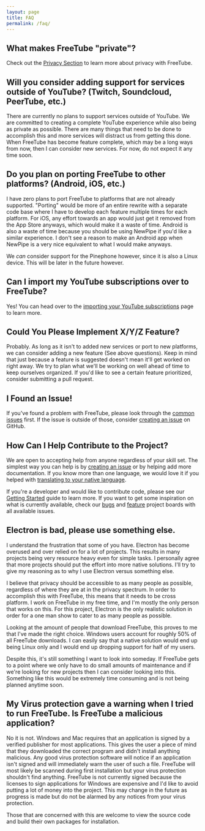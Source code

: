 ```yaml
---
layout: page
title: FAQ
permalink: /faq/
---
```


## What makes FreeTube "private"?
Check out the [Privacy Section](/usage/privacy) to learn more about privacy with FreeTube.

## Will you consider adding support for services outside of YouTube? (Twitch, Soundcloud, PeerTube, etc.)
There are currently no plans to support services outside of YouTube. We are committed to creating a complete YouTube experience while also being as private as possible. There are many things that need to be done to accomplish this and more services will distract us from getting this done. When FreeTube has become feature complete, which may be a long ways from now, then I can consider new services.  For now, do not expect it any time soon.

## Do you plan on porting FreeTube to other platforms? (Android, iOS, etc.)
I have zero plans to port FreeTube to platforms that are not already supported. "Porting" would be more of an entire rewrite with a separate code base where I have to develop each feature multiple times for each platform. For iOS, any effort towards an app would just get it removed from the App Store anyways, which would make it a waste of time. Android is also a waste of time because you should be using NewPipe if you'd like a similar experience. I don't see a reason to make an Android app when NewPipe is a very nice equivalent to what I would make anyways.

We _can_ consider support for the Pinephone however, since it is also a Linux device. This will be later in the future however.

## Can I import my YouTube subscriptions over to FreeTube?
Yes! You can head over to the [importing your YouTube subscriptions](/usage/importing-subscriptions) page to learn more.

## Could You Please Implement X/Y/Z Feature?

Probably. As long as it isn't to added new services or port to new platforms, we can consider adding a new feature (See above questions). Keep in mind that just because a feature is suggested doesn't mean it'll get worked on right away. We try to plan what we'll be working on well ahead of time to keep ourselves organized. If you'd like to see a certain feature prioritized, consider submitting a pull request.

## I Found an Issue!

If you've found a problem with FreeTube, please look through the [common issues](/usage/common-issues) first. If the issue is outside of those, consider [creating an issue](community/creating-an-issue) on GitHub.

## How Can I Help Contribute to the Project?

We are open to accepting help from anyone regardless of your skill set. The simplest way you can help is by [creating an issue](/community/creating-an-issue) or by helping add more documentation. If you know more than one language, we would love it if you helped with [translating to your native language](/community/translations).

If you're a developer and would like to contribute code, please see our [Getting Started](/development/getting-started) guide to learn more. If you want to get some inspiration on what is currently available, check our [bugs](https://github.com/FreeTubeApp/FreeTube/projects/8) and [feature](https://github.com/FreeTubeApp/FreeTube/projects/7) project boards with all available issues.  


## Electron is bad, please use something else.
I understand the frustration that some of you have.  Electron has become overused and over relied on for a lot of projects.  This results in many projects being very resource heavy even for simple tasks.  I personally agree that more projects should put the effort into more native solutions.  I'll try to give my reasoning as to why I use Electron versus something else.

I believe that privacy should be accessible to as many people as possible, regardless of where they are at in the privacy spectrum. In order to accomplish this with FreeTube, this means that it needs to be cross platform.  I work on FreeTube in my free time, and I'm mostly the only person that works on this.  For this project, Electron is the only realistic solution in order for a one man show to cater to as many people as possible.

Looking at the amount of people that download FreeTube, this proves to me that I've made the right choice.  Windows users account for roughly 50% of all FreeTube downloads.  I can easily say that a native solution would end up being Linux only and I would end up dropping support for half of my users.

Despite this, it's still something I want to look into someday.  If FreeTube gets to a point where we only have to do small amounts of maintenance and if we're looking for new projects then I can consider looking into this.  Something like this would be extremely time consuming and is not being planned anytime soon.

## My Virus protection gave a warning when I tried to run FreeTube.  Is FreeTube a malicious application?
No it is not.  Windows and Mac requires that an application is signed by a verified publisher for most applications.  This gives the user a piece of mind that they downloaded the correct program and didn't install anything malicious.  Any good virus protection software will notice if an application isn't signed and will immediately warn the user of such a file.  FreeTube will most likely be scanned during first installation but your virus protection shouldn't find anything.  FreeTube is not currently signed because the licenses to sign applications for Windows are expensive and I'd like to avoid putting a lot of money into the project.  This may change in the future as progress is made but do not be alarmed by any notices from your virus protection.

Those that are concerned with this are welcome to view the source code and build their own packages for installation.
